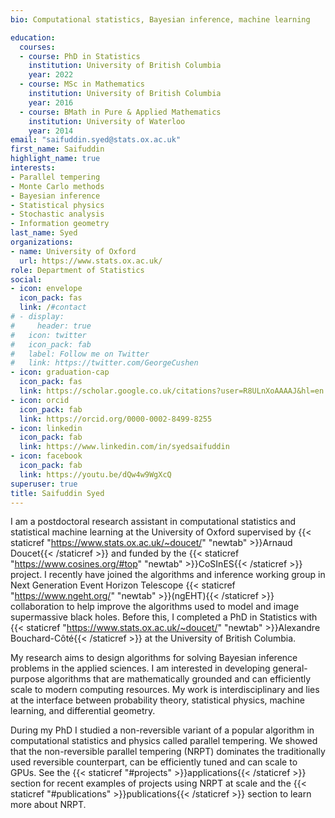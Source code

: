 ```yaml
---
bio: Computational statistics, Bayesian inference, machine learning

education:
  courses:
  - course: PhD in Statistics
    institution: University of British Columbia
    year: 2022
  - course: MSc in Mathematics
    institution: University of British Columbia
    year: 2016
  - course: BMath in Pure & Applied Mathematics
    institution: University of Waterloo
    year: 2014
email: "saifuddin.syed@stats.ox.ac.uk"
first_name: Saifuddin
highlight_name: true
interests:
- Parallel tempering
- Monte Carlo methods
- Bayesian inference
- Statistical physics
- Stochastic analysis
- Information geometry
last_name: Syed
organizations:
- name: University of Oxford
  url: https://www.stats.ox.ac.uk/
role: Department of Statistics
social:
- icon: envelope
  icon_pack: fas
  link: /#contact
# - display:
#     header: true
#   icon: twitter
#   icon_pack: fab
#   label: Follow me on Twitter
#   link: https://twitter.com/GeorgeCushen
- icon: graduation-cap
  icon_pack: fas
  link: https://scholar.google.co.uk/citations?user=R8ULnXoAAAAJ&hl=en
- icon: orcid
  icon_pack: fab
  link: https://orcid.org/0000-0002-8499-8255
- icon: linkedin
  icon_pack: fab
  link: https://www.linkedin.com/in/syedsaifuddin
- icon: facebook
  icon_pack: fab
  link: https://youtu.be/dQw4w9WgXcQ
superuser: true
title: Saifuddin Syed
---
```


I am a postdoctoral research assistant in computational statistics and statistical machine learning at the University of Oxford supervised by {{< staticref "https://www.stats.ox.ac.uk/~doucet/" "newtab" >}}Arnaud Doucet{{< /staticref >}} and funded by the {{< staticref "https://www.cosines.org/#top" "newtab" >}}CoSInES{{< /staticref >}} project. I recently have joined the algorithms and inference working group in Next Generation Event Horizon Telescope {{< staticref "https://www.ngeht.org/" "newtab" >}}(ngEHT){{< /staticref >}} collaboration to help improve the algorithms used to model and image supermassive black holes. Before this, I completed a PhD in Statistics with {{< staticref "https://www.stats.ox.ac.uk/~doucet/" "newtab" >}}Alexandre Bouchard-Côté{{< /staticref >}} at the University of British Columbia.

My research aims to design algorithms for solving Bayesian inference problems in the applied sciences. I am interested in developing general-purpose algorithms that are mathematically grounded and can efficiently scale to modern computing resources. My work is interdisciplinary and lies at the interface between probability theory, statistical physics, machine learning, and differential geometry.

During my PhD I studied a non-reversible variant of a popular algorithm in computational statistics and physics called parallel tempering. We showed that the non-reversible parallel tempering (NRPT) dominates the traditionally used reversible counterpart, can be efficiently tuned and can scale to GPUs. See the {{< staticref "#projects" >}}applications{{< /staticref >}} section for recent examples of projects using NRPT at scale and the {{< staticref "#publications" >}}publications{{< /staticref >}} section to learn more about NRPT.


